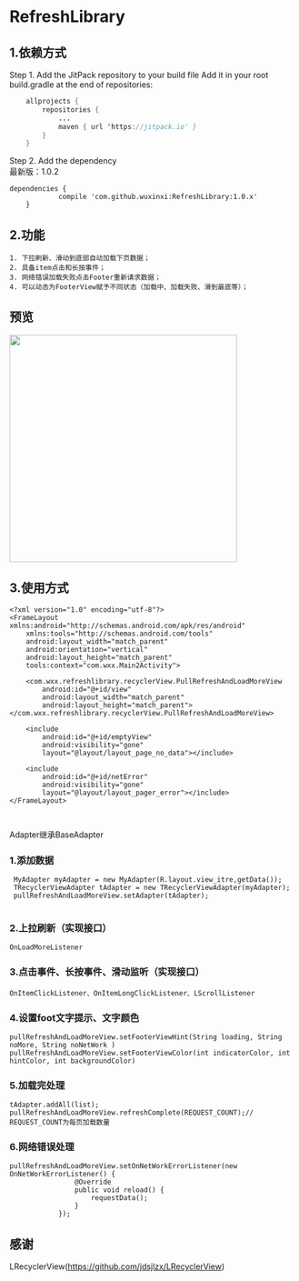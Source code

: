 # RefreshLibrary
## 1.依赖方式</br>
Step 1. Add the JitPack repository to your build file
Add it in your root build.gradle at the end of repositories:
```java
	allprojects {
		repositories {
			...
			maven { url 'https://jitpack.io' }
		}
	}
```
Step 2. Add the dependency</br>
最新版：1.0.2
```
dependencies {
	        compile 'com.github.wuxinxi:RefreshLibrary:1.0.x'
	}
```
## 2.功能
```
1. 下拉刷新、滑动到底部自动加载下页数据；
2. 具备item点击和长按事件；
3. 网络错误加载失败点击Footer重新请求数据；
4. 可以动态为FooterView赋予不同状态（加载中、加载失败、滑到最底等）；
```
## 预览
<a href="http://www.niupic.com/photo/750263.html"><img src="http://i.niupic.com/images/2017/06/16/S6egPg.gif" height="400" ></a>

## 3.使用方式 </br>
```
<?xml version="1.0" encoding="utf-8"?>
<FrameLayout xmlns:android="http://schemas.android.com/apk/res/android"
    xmlns:tools="http://schemas.android.com/tools"
    android:layout_width="match_parent"
    android:orientation="vertical"
    android:layout_height="match_parent"
    tools:context="com.wxx.Main2Activity">

    <com.wxx.refreshlibrary.recyclerView.PullRefreshAndLoadMoreView
        android:id="@+id/view"
        android:layout_width="match_parent"
        android:layout_height="match_parent"></com.wxx.refreshlibrary.recyclerView.PullRefreshAndLoadMoreView>

    <include
        android:id="@+id/emptyView"
        android:visibility="gone"
        layout="@layout/layout_page_no_data"></include>

    <include
        android:id="@+id/netError"
        android:visibility="gone"
        layout="@layout/layout_pager_error"></include>
</FrameLayout>

    
```
Adapter继承BaseAdapter</br>
### 1.添加数据<br>
```
 MyAdapter myAdapter = new MyAdapter(R.layout.view_itre,getData());
 TRecyclerViewAdapter tAdapter = new TRecyclerViewAdapter(myAdapter);
 pullRefreshAndLoadMoreView.setAdapter(tAdapter);
 
```
### 2.上拉刷新（实现接口）</br>
```
OnLoadMoreListener
```
### 3.点击事件、长按事件、滑动监听（实现接口）</br>
```
OnItemClickListener、OnItemLongClickListener、LScrollListener
```
### 4.设置foot文字提示、文字颜色
```
pullRefreshAndLoadMoreView.setFooterViewHint(String loading, String noMore, String noNetWork )
pullRefreshAndLoadMoreView.setFooterViewColor(int indicatorColor, int hintColor, int backgroundColor)

```
### 5.加载完处理
```
tAdapter.addAll(list);
pullRefreshAndLoadMoreView.refreshComplete(REQUEST_COUNT);// REQUEST_COUNT为每页加载数量

```
### 6.网络错误处理
```
pullRefreshAndLoadMoreView.setOnNetWorkErrorListener(new OnNetWorkErrorListener() {
                @Override
                public void reload() {
                    requestData();
                }
            });
```

## 感谢
LRecyclerView(https://github.com/jdsjlzx/LRecyclerView)


